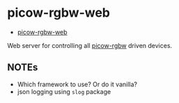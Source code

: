 # picow-rgbw-web

<!--toc:start-->
- [picow-rgbw-web](#picow-rgbw-web)
<!--toc:end-->

Web server for controlling all [picow-rgbw](https://github.com/knackwurstking/picow-rgbw.git) driven devices.

## NOTEs

- Which framework to use? Or do it vanilla?
- json logging using `slog` package
